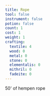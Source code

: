 ```yaml
---
title: Rope
tool: false
instrument: false
potion: false
count: 1
cost: 1
weight: 1
crafting:
  textile: 4
  wood: 0
  metal: 0
  stone: 0
  elementalis: 0
  mithril: 0
  fadeite: 0
---
```


50' of hempen rope
